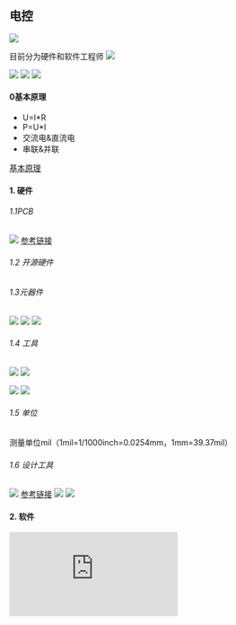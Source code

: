 ## 电控
![](https://i0.wp.com/www.linuxlinks.com/wp-content/uploads/2019/05/electronic-design-automation-tools.jpg?resize=700%2C370&ssl=1)

目前分为硬件和软件工程师
![](https://www.ti.com/content/dam/ticom/images/applications/custom-boards/c2000-hardware-lab.jpg)

![](https://damassets.autodesk.net/content/dam/autodesk/draftr/19187/ed2.png)
![](https://gitlab.com/picbed/bed/uploads/4b48516c6d9ce4f0cf1b66ae50a62d14/pcb-2-layer-printed-circuit-board-concepts-1.jpg)
![](https://gitlab.com/picbed/bed/uploads/b20ea51f5da79c03e011bdb8d3879eb3/WX20200519-151704.png)

#### 0基本原理
* U=I*R
* P=U*I
* 交流电&直流电
* 串联&并联


[基本原理](https://www.nexmaker.com/doc/4electric_design/electricparameter_component.html)

#### 1. 硬件
###### 1.1PCB
![](https://gitlab.com/picbed/bed/uploads/4b48516c6d9ce4f0cf1b66ae50a62d14/pcb-2-layer-printed-circuit-board-concepts-1.jpg)
[参考链接](https://www.nexmaker.com/doc/4electric_design/basicknowledge.html)
###### 1.2 开源硬件

###### 1.3元器件
![](https://gitlab.com/picbed/bed/uploads/e48485a5f5aff592d4702750b250b6f0/shutterstock_1238283463.jpg)
![](https://www.caraudiohelp.com/images/resistor_chart.png)
![](https://semiwiki.com/wp-content/uploads/2020/11/Top-Semiconductor-Revenue-2020-1024x776.jpg)

###### 1.4 工具
![](https://cdn3.careeraddict.com/uploads/article/59566/illustration-tools.png)
![](https://cdn0.careeraddict.com/uploads/article/62085/problem-solving-engineer.jpg)

![](https://www.milwaukeetool.jobs/-/media/HR-Site/Career-Areas/Engineering/eng-specialty-pgs/Intro-general2.jpg?h=330&w=447&la=en&hash=3A72FCA34D3B11EAB10C2CF635FBF4AE)
![](![](https://raw.githubusercontent.com/bobwu0214/imageuploadservice/main/img/WX20230804-200046.png))
###### 1.5 单位
测量单位mil（1mil=1/1000inch=0.0254mm，1mm=39.37mil）
###### 1.6 设计工具
![](https://pic4.zhimg.com/v2-6f8d2498b686dbf4b96f143a7b53bc73_r.jpg)
[参考链接](https://zhuanlan.zhihu.com/p/400534464)
![](https://circuitdigest.com/sites/default/files/field/image/EDA-and-Simulation-Softwares.jpg)
![](https://damassets.autodesk.net/content/dam/autodesk/draftr/19187/cropped-1684800927.jpg)


#### 2. 软件
![](https://www.nexmaker.com/doc/5arduino/open_source.html)